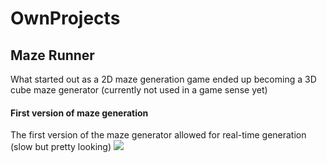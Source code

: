 # OwnProjects

## Maze Runner
What started out as a 2D maze generation game ended up becoming a 3D cube maze generator (currently not used in a game sense yet)

#### First version of maze generation
The first version of the maze generator allowed for real-time generation (slow but pretty looking) 
![](https://github.com/NicklasHidesjo/OwnProjects/blob/master/Gifs/Rotating%20Cube.gif)
